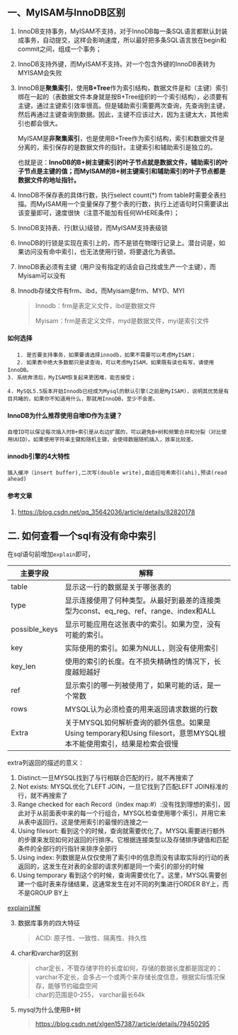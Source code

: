 ## 一、MyISAM与InnoDB区别

1. InnoDB支持事务，MyISAM不支持，对于InnoDB每一条SQL语言都默认封装成事务，自动提交，这样会影响速度，所以最好把多条SQL语言放在begin和commit之间，组成一个事务；

2. InnoDB支持外键，而MyISAM不支持。对一个包含外键的InnoDB表转为MYISAM会失败

3. InnoDB是**聚集索引**，使用**B+Tree**作为索引结构，数据文件是和（主键）索引绑在一起的（表数据文件本身就是按B+Tree组织的一个索引结构），必须要有主键，通过主键索引效率很高。但是辅助索引需要两次查询，先查询到主键，然后再通过主键查询到数据。因此，主键不应该过大，因为主键太大，其他索引也都会很大。

   MyISAM是**非聚集索引**，也是使用B+Tree作为索引结构，索引和数据文件是分离的，索引保存的是数据文件的指针。主键索引和辅助索引是独立的。

   也就是说：**InnoDB的B+树主键索引的叶子节点就是数据文件，辅助索引的叶子节点是主键的值；而MyISAM的B+树主键索引和辅助索引的叶子节点都是数据文件的地址指针。**

4. InnoDB不保存表的具体行数，执行select count(\*) from table时需要全表扫描。而MyISAM用一个变量保存了整个表的行数，执行上述语句时只需要读出该变量即可，速度很快（注意不能加有任何WHERE条件）；

5.  InnoDB支持表、行(默认)级锁，而MyISAM支持表级锁

6. InnoDB的行锁是实现在索引上的，而不是锁在物理行记录上。潜台词是，如果访问没有命中索引，也无法使用行锁，将要退化为表锁。

7. InnoDB表必须有主键（用户没有指定的话会自己找或生产一个主键），而Myisam可以没有

8. Innodb存储文件有frm、ibd，而Myisam是frm、MYD、MYI

   > Innodb：frm是表定义文件，ibd是数据文件
   >
   > Myisam：frm是表定义文件，myd是数据文件，myi是索引文件

#### 如何选择

       1. 是否要支持事务，如果要请选择innodb，如果不需要可以考虑MyISAM；
       2. 如果表中绝大多数都只是读查询，可以考虑MyISAM，如果既有读也有写，请使用InnoDB。
    3. 系统奔溃后，MyISAM恢复起来更困难，能否接受；

    4. MySQL5.5版本开始Innodb已经成为Mysql的默认引擎(之前是MyISAM)，说明其优势是有目共睹的，如果你不知道用什么，那就用InnoDB，至少不会差。 

#### InnoDB为什么推荐使用自增ID作为主键？

`自增ID可以保证每次插入时B+索引是从右边扩展的，可以避免B+树和频繁合并和分裂（对比使用UUID）。如果使用字符串主键和随机主键，会使得数据随机插入，效率比较差。`

#### innodb引擎的4大特性

`插入缓冲（insert buffer),二次写(double write),自适应哈希索引(ahi),预读(read ahead)`

#### 参考文章

1. https://blog.csdn.net/qq_35642036/article/details/82820178
## 二. 如何查看一个sql有没有命中索引
在sql语句前增加`explain`即可，

主要字段|解释
---|---
table|显示这一行的数据是关于哪张表的
type|显示连接使用了何种类型。从最好到最差的连接类型为const、eq_reg、ref、range、index和ALL
possible_keys|显示可能应用在这张表中的索引。如果为空，没有可能的索引。
key|实际使用的索引。如果为NULL，则没有使用索引
key_len|使用的索引的长度。在不损失精确性的情况下，长度越短越好
ref|显示索引的哪一列被使用了，如果可能的话，是一个常数
rows|MYSQL认为必须检查的用来返回请求数据的行数
Extra|关于MYSQL如何解析查询的额外信息。如果是Using temporary和Using filesort，意思MYSQL根本不能使用索引，结果是检索会很慢

extra列返回的描述的意义： 
1. Distinct:一旦MYSQL找到了与行相联合匹配的行，就不再搜索了
2. Not exists: MYSQL优化了LEFT JOIN，一旦它找到了匹配LEFT JOIN标准的行，就不再搜索了
3. Range checked for each Record（index map:#）:没有找到理想的索引，因此对于从前面表中来的每一个行组合，MYSQL检查使用哪个索引，并用它来从表中返回行。这是使用索引的最慢的连接之一
4. Using filesort: 看到这个的时候，查询就需要优化了。MYSQL需要进行额外的步骤来发现如何对返回的行排序。它根据连接类型以及存储排序键值和匹配条件的全部行的行指针来排序全部行
5. Using index: 列数据是从仅仅使用了索引中的信息而没有读取实际的行动的表返回的，这发生在对表的全部的请求列都是同一个索引的部分的时候 
6. Using temporary 看到这个的时候，查询需要优化了。这里，MYSQL需要创建一个临时表来存储结果，这通常发生在对不同的列集进行ORDER BY上，而不是GROUP BY上

[explain详解](https://www.jianshu.com/p/ea3fc71fdc45)

3. 数据库事务的四大特征
    > ACID: 原子性、一致性、隔离性、持久性
4. char和varchar的区别
    > char定长，不管存储字符的长度如何，存储的数据长度都是固定的；varchar不定长，会多占一个或两个来存储长度信息，根据实际情况保存，能够节约磁盘空间  
    char的范围是0-255， varchar最长64k
5. mysql为什么使用B+树
    > https://blog.csdn.net/xlgen157387/article/details/79450295